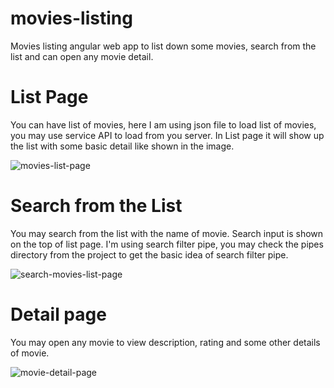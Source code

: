 # movies-listing
Movies listing angular web app to list down some movies, search from the list and can open any movie detail.

# List Page
You can have list of movies, here I am using json file to load list of movies, you may use service API to load from you server.
In List page it will show up the list with some basic detail like shown in the image.

![movies-list-page](https://user-images.githubusercontent.com/45449860/132974505-08d87d3f-439f-431a-a711-a2d7032e4040.PNG)

# Search from the List
You may search from the list with the name of movie. Search input is shown on the top of list page. I'm using search filter pipe, you may check the pipes directory from the project to get the basic idea of search filter pipe.

![search-movies-list-page](https://user-images.githubusercontent.com/45449860/132974549-43d45c7c-34d8-48ce-aa3e-66ac288c0822.PNG)

# Detail page
You may open any movie to view description, rating and some other details of movie.

![movie-detail-page](https://user-images.githubusercontent.com/45449860/132974609-a23185dc-199a-406a-bac0-2508325412d3.PNG)

